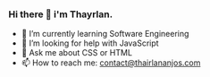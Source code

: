 ### Hi there 👋 i'm Thayrlan.

- 🌱 I’m currently learning Software Engineering 
- 🤔 I’m looking for help with JavaScript
- 💬 Ask me about CSS or HTML
- 📫 How to reach me: contact@thairlananjos.com



